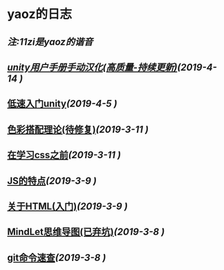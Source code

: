 # yaoz的日志
_注:11zi是yaoz的谐音_
---

## [**_unity用户手册手动汉化(高质量-持续更新)_**](./source/unity-manual.md)_(2019-4-14 )_

## [低速入门unity](./source/unity.md)_(2019-4-5 )_

## [色彩搭配理论(待修复)](./source/color.md)_(2019-3-11 )_

## [在学习css之前](./source/css.md)_(2019-3-11 )_

## [JS的特点](./source/javascript.md)_(2019-3-9 )_

## [关于HTML(入门)](./source/html.md)_(2019-3-9 )_

## [MindLet思维导图(已弃坑)](./source/mindlet.md)_(2019-3-8 )_

## [git命令速查](./source/git.md)_(2019-3-8 )_
